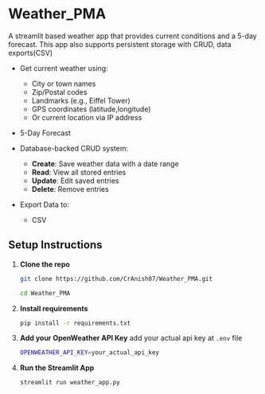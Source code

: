 # Weather_PMA
A streamlit based weather app that provides current conditions and a 5-day forecast. This app also supports persistent storage with CRUD, data exports(CSV)

- Get current weather using:
  - City or town names
  - Zip/Postal codes
  - Landmarks (e.g., Eiffel Tower)
  - GPS coordinates (latitude,longitude)
  - Or current location via IP address
    
- 5-Day Forecast

- Database-backed CRUD system:
  - **Create**: Save weather data with a date range
  - **Read**: View all stored entries
  - **Update**: Edit saved entries
  - **Delete**: Remove entries

- Export Data to:
  - CSV
    
## Setup Instructions

1. **Clone the repo**
    ```bash
    git clone https://github.com/CrAnish07/Weather_PMA.git
    ```
    ```bash
    cd Weather_PMA
    ```

2. **Install requirements**
      ```bash
      pip install -r requirements.txt
      ```

3. **Add your OpenWeather API Key**
    add your actual api key at `.env` file
   ```bash
   OPENWEATHER_API_KEY=your_actual_api_key
   ```

4. **Run the Streamlit App**
   ```bash
   streamlit run weather_app.py
   ```
